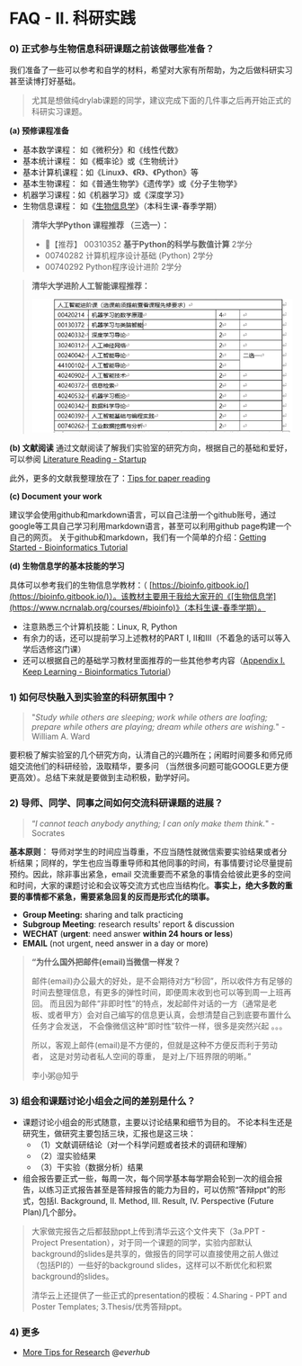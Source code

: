 # FAQ - II. 科研实践

### 0) 正式参与生物信息科研课题之前该做哪些准备？ <a href="#pre" id="pre"></a>


我们准备了一些可以参考和自学的材料，希望对大家有所帮助，为之后做科研实习甚至读博打好基础。

> 尤其是想做纯drylab课题的同学，建议完成下面的几件事之后再开始正式的科研实习课题。


**(a) 预修课程准备**

* 基本数学课程： 如《微积分》和《线性代数》
* 基本统计课程： 如《概率论》或《生物统计》
* 基本计算机课程：如《Linux》、《R》、《Python》等
* 基本生物课程： 如《普通生物学》《遗传学》或《分子生物学》
* 机器学习课程：如《机器学习》或《深度学习》
* 生物信息课程： 如《[生物信息学](https://lulab.life.tsinghua.edu.cn/ncrnalab/courses/)》（本科生课-春季学期）

> **清华大学Python 课程推荐 （三选一）：**
>
> * :star2:【推荐】 00310352 **基于Python的科学与数值计算**  2学分
> * 00740282 计算机程序设计基础 (Python)  2学分
> * 00740292 Python程序设计进阶  2学分



> **清华大学进阶人工智能课程推荐：**
>
> ![](../img/classes.jpg) 


**(b) 文献阅读**
通过文献阅读了解我们实验室的研究方向，根据自己的基础和爱好，可以参阅 [Literature Reading - Startup](https://cloud.tsinghua.edu.cn/d/07d2b19d6b284ebea5ea/?p=%2F0.%20Startup&mode=list)

此外，更多的文献我整理放在了：[Tips for paper reading](../reading/reading.md)


**(c) Document your work** 

建议学会使用github和markdown语言，可以自己注册一个github账号，通过google等工具自己学习利用markdown语言，甚至可以利用github page构建一个自己的网页。
关于github和markdown，我们有一个简单的介绍：[Getting Started - Bioinformatics Tutorial](https://book.ncrnalab.org/teaching/getting-started)

**(d) 生物信息学的基本技能的学习**

具体可以参考我们的生物信息学教材：（ [https://bioinfo.gitbook.io/](https://bioinfo.gitbook.io/)）。该教材主要用于我给大家开的《[生物信息学](https://www.ncrnalab.org/courses/#bioinfo)》（本科生课-春季学期）。

* 注意熟悉三个计算机技能：Linux, R, Python 
* 有余力的话，还可以提前学习上述教材的PART I, II和III（不着急的话可以等入学后选修这门课）
* 还可以根据自己的基础学习教材里面推荐的一些其他参考内容（[Appendix I. Keep Learning - Bioinformatics Tutorial](https://book.ncrnalab.org/teaching/appendix/appendix1.keep-learning)）





### 1) 如何尽快融入到实验室的科研氛围中？

> "_Study while others are sleeping; work while others are loafing; prepare while others are playing; dream while others are wishing._"  - William A. Ward

要积极了解实验室的几个研究方向，认清自己的兴趣所在；闲暇时间要多和师兄师姐交流他们的科研经验，汲取精华，要多问 （当然很多问题可能GOOGLE更方便更高效）。总结下来就是要做到主动积极，勤学好问。

### 2) 导师、同学、同事之间如何交流科研课题的进展？ <a href="#email" id="email"></a>

> “_I cannot teach anybody anything; I can only make them think._" - Socrates

**基本原则**： 导师对学生的时间应当尊重，不应当随性就微信索要实验结果或者分析结果；同样的，学生也应当尊重导师和其他同事的时间，有事情要讨论尽量提前预约。因此，除非事出紧急，email 交流重要而不紧急的事情会给彼此更多的空间和时间，大家的课题讨论和会议等交流方式也应当结构化。**事实上，绝大多数的重要的事情都不紧急，需要紧急回复的反而是形式化的琐事。**

* **Group Meeting:** sharing and talk practicing
* **Subgroup Meeting**: research results' report & discussion
* **WECHAT** (**urgent**: need answer **within 24 hours or less**)
* **EMAIL** (not urgent, need answer in a day or more)

> **“为什么国外把邮件(email)当微信一样发？**
>
> 邮件(email)办公最大的好处，是不会期待对方“秒回”，所以收件方有足够的时间去整理信息，有更多的弹性时间，即便周末收到也可以等到周一上班再回。 而且因为邮件“非即时性”的特点，发起邮件对话的一方（通常是老板、或者甲方）会对自己编写的信息更认真，会想清楚自己到底要布置什么任务才会发送， 不会像微信这种“即时性”软件一样，很多是突然兴起 。。。
>
> 所以，客观上邮件(email)是不方便的，但就是这种不方便反而利于劳动者， 这是对劳动者私人空间的尊重， 是对上/下班界限的明晰。”
>
> 李小粥@知乎

### 3) 组会和课题讨论小组会之间的差别是什么？

* 课题讨论小组会的形式随意，主要以讨论结果和细节为目的。 不论本科生还是研究生，做研究主要包括三块，汇报也是这三块：
  * （1）文献调研结论（对一个科学问题或者技术的调研和理解）
  * （2）湿实验结果
  * （3）干实验（数据分析）结果
* 组会报告要正式一些，每周一次，每个同学基本每学期会轮到一次的组会报告，以练习正式报告甚至是答辩报告的能力为目的，可以仿照“答辩ppt”的形式，包括I. Background, II. Method, III. Result, IV. Perspective (Future Plan)几个部分。

> 大家做完报告之后都鼓励ppt上传到清华云这个文件夹下（3a.PPT - Project Presentation），对于同一个课题的同学，实验内部默认background的slides是共享的，做报告的同学可以直接使用之前人做过（包括PI的）一些好的background slides，这样可以不断优化和积累background的slides。
>
> 清华云上还提供了一些正式的presentation的模板：4.Sharing - PPT and Poster Templates; 3.Thesis/优秀答辩ppt。

### 4) 更多

* [More Tips for Research](https://www.yinxiang.com/everhub/personal/336255) @_everhub_
